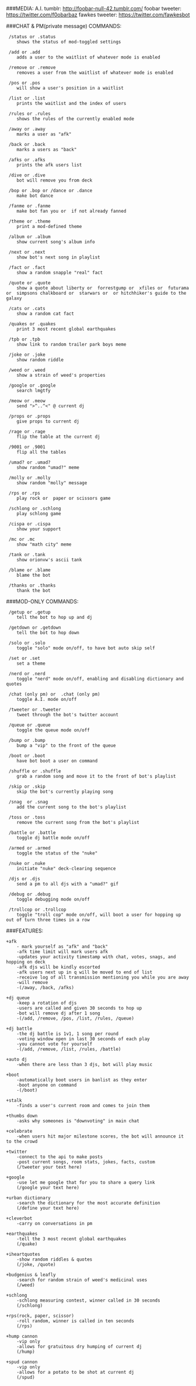 ###MEDIA:
	A.I. tumblr: http://foobar-null-42.tumblr.com/
	foobar tweeter: https://twitter.com/f0obarbaz
	fawkes tweeter: https://twitter.com/fawkesbot



###CHAT & PM(private message) COMMANDS:

	 /status or .status
	 	shows the status of mod-toggled settings
	 
	 /add or .add
	 	adds a user to the waitlist of whatever mode is enabled
	 
	 /remove or .remove
	 	removes a user from the waitlist of whatever mode is enabled
	 
	 /pos or .pos
	 	will show a user's position in a waitlist
	 
	 /list or .list
	 	prints the waitlist and the index of users
	 
	 /rules or .rules
	 	shows the rules of the currently enabled mode

	 /away or .away
	 	marks a user as "afk"

	 /back or .back
	 	marks a users as "back"

	 /afks or .afks
	 	prints the afk users list

	 /dive or .dive
	 	bot will remove you from deck

	 /bop or .bop or /dance or .dance
	 	make bot dance

	 /fanme or .fanme  
	 	make bot fan you or  if not already fanned

	 /theme or .theme  
	 	print a mod-defined theme

	 /album or .album  
	 	show current song's album info

	 /next or .next  
	 	show bot's next song in playlist

	 /fact or .fact  
	 	show a random snapple "real" fact

	 /quote or .quote  
	 	show a quote about liberty or  forrestgump or  xfiles or  futurama  or  simpsons chalkboard or  starwars or  or hitchhiker's guide to the galaxy

	 /cats or .cats  
	 	show a random cat fact

	 /quakes or .quakes  
	 	print 3 most recent global earthquakes

	 /tpb or .tpb  
	 	show link to random trailer park boys meme

	 /joke or .joke  
	 	show random riddle

	 /weed or .weed  
	 	show a strain of weed's properties

	 /google or .google  
	 	search lmgtfy

	 /meow or .meow  
	 	send ">^..^<" @ current dj

	 /props or .props  
	 	give props to current dj

	 /rage or .rage  
	 	flip the table at the current dj

	 /9001 or .9001  
	 	flip all the tables

	 /umad? or .umad?  
	 	show random "umad?" meme

	 /molly or .molly  
	 	show random "molly" message

	 /rps or .rps  
	 	play rock or  paper or scissors game

	 /schlong or .schlong  
	 	play schlong game

	 /cispa or .cispa  
	 	show your support

	 /mc or .mc  
	 	show "math city" meme

	 /tank or .tank  
	 	show orionvw's ascii tank

	 /blame or .blame  
	 	blame the bot

	 /thanks or .thanks  
	 	thank the bot


###MOD-ONLY COMMANDS:

	 /getup or .getup  
	 	tell the bot to hop up and dj

	 /getdown or .getdown  
	 	tell the bot to hop down

	 /solo or .solo  
	 	toggle "solo" mode on/off, to have bot auto skip self

	 /set or .set  
	 	set a theme

	 /nerd or .nerd  
	 	toggle "nerd" mode on/off, enabling and disabling dictionary and quotes

	 /chat (only pm) or  .chat (only pm)  
	 	toggle A.I. mode on/off

	 /tweeter or .tweeter  
	 	tweet through the bot's twitter account

	 /queue or .queue  
	 	toggle the queue mode on/off

	 /bump or .bump  
	 	bump a "vip" to the front of the queue

	 /boot or .boot  
	 	have bot boot a user on command

	 /shuffle or .shuffle  
	 	grab a random song and move it to the front of bot's playlist

	 /skip or .skip  
	 	skip the bot's currently playing song

	 /snag  or .snag  
	 	add the current song to the bot's playlist

	 /toss or .toss  
	 	remove the current song from the bot's playlist

	 /battle or .battle 
	 	toggle dj battle mode on/off

	 /armed or .armed  
	 	toggle the status of the "nuke"

	 /nuke or .nuke  
	 	initiate "nuke" deck-clearing sequence

	 /djs or .djs  
	 	send a pm to all djs with a "umad?" gif

	 /debug or .debug  
	 	toggle debugging mode on/off

	 /trollcop or .trollcop  
	 	toggle "troll cop" mode on/off, will boot a user for hopping up out of turn three times in a row



###FEATURES:

	+afk
		- mark yourself as "afk" and "back"
		-afk time limit will mark users afk 
		-updates your activity timestamp with chat, votes, snags, and hopping on deck
		-afk djs will be kindly escorted
		-afk users next up in q will be moved to end of list
		-receive log of all transmission mentioning you while you are away
		-will remove 
		-(/away, /back, /afks)

	+dj queue
		-keep a rotation of djs
		-users are called and given 30 seconds to hop up
		-bot will remove dj after 1 song
		-(/add, /remove, /pos, /list, /rules, /queue)

	+dj battle
		-the dj battle is 1v1, 1 song per round
		-voting window open in last 30 seconds of each play 
		-you cannot vote for yourself
		-(/add, /remove, /list, /rules, /battle)

	+auto dj
		-when there are less than 3 djs, bot will play music

	+boot
		-automatically boot users in banlist as they enter
		-boot anyone on command
		-(/boot)
	
	+stalk
		-finds a user's current room and comes to join them
		
	+thumbs down
		-asks why someones is "downvoting" in main chat

	+celebrate
		-when users hit major milestone scores, the bot will announce it to the crowd
		
	+twitter
		-connect to the api to make posts
		-post current songs, room stats, jokes, facts, custom
		(/tweeter your text here)

	+google
		-use let me google that for you to share a query link
		(/google your text here)

	+urban dictionary
		-search the dictionary for the most accurate definition
		(/define your text here)

	+cleverbot
		-carry on conversations in pm
	
	+earthquakes
		-tell the 3 most recent global earthquakes
		(/quake)
		
	+iheartquotes
		-show random riddles & quotes
		(/joke, /quote)

	+budgenius & leafly
		-search for random strain of weed's medicinal uses
		(/weed)

	+schlong
		-schlong measuring contest, winner called in 30 seconds
		(/schlong)

	+rps(rock, paper, scissor)
		-roll random, winner is called in ten seconds
		(/rps)

	+hump cannon
		-vip only
		-allows for gratuitous dry humping of current dj
		(/hump)

	+spud cannon
		-vip only
		-allows for a potato to be shot at current dj
		(/spud)
